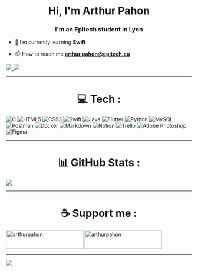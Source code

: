 <h1 align="center">Hi, I'm Arthur Pahon</h1>
<h3 align="center">I'm an Epitech student in Lyon</h3>

- 🌱 I’m currently learning **Swift**

- 📫 How to reach me **arthur.pahon@epitech.eu**<br>

<a href="https://www.linkedin.com/in/arthur-pahon">
    <img src="https://img.shields.io/badge/LinkedIn-0077B5?style=for-the-badge&logo=linkedin&logoColor=white">
</a>
<a href="https://twitter.com/arthurphn">
    <img src="https://img.shields.io/badge/Twitter-%231DA1F2.svg?style=for-the-badge&logo=Twitter&logoColor=white">
</a><br>

---
<h1 align="center">💻 Tech :</h1>

![C](https://img.shields.io/badge/c-%2300599C.svg?style=for-the-badge&logo=c&logoColor=white) ![HTML5](https://img.shields.io/badge/html5-%23E34F26.svg?style=for-the-badge&logo=html5&logoColor=white) ![CSS3](https://img.shields.io/badge/css3-%231572B6.svg?style=for-the-badge&logo=css3&logoColor=white) ![Swift](https://img.shields.io/badge/swift-F54A2A?style=for-the-badge&logo=swift&logoColor=white) ![Java](https://img.shields.io/badge/java-%23ED8B00.svg?style=for-the-badge&logo=java&logoColor=white) ![Flutter](https://img.shields.io/badge/Flutter-%2302569B.svg?style=for-the-badge&logo=Flutter&logoColor=white) ![Python](https://img.shields.io/badge/python-3670A0?style=for-the-badge&logo=python&logoColor=ffdd54) ![MySQL](https://img.shields.io/badge/mysql-%2300f.svg?style=for-the-badge&logo=mysql&logoColor=white) ![Postman](https://img.shields.io/badge/Postman-FF6C37?style=for-the-badge&logo=postman&logoColor=white) ![Docker](https://img.shields.io/badge/docker-%230db7ed.svg?style=for-the-badge&logo=docker&logoColor=white) ![Markdown](https://img.shields.io/badge/markdown-%23000000.svg?style=for-the-badge&logo=markdown&logoColor=white) ![Notion](https://img.shields.io/badge/Notion-%23000000.svg?style=for-the-badge&logo=notion&logoColor=white) ![Trello](https://img.shields.io/badge/Trello-%23026AA7.svg?style=for-the-badge&logo=Trello&logoColor=white) ![Adobe Photoshop](https://img.shields.io/badge/adobephotoshop-%2331A8FF.svg?style=for-the-badge&logo=adobephotoshop&logoColor=white) ![Figma](https://img.shields.io/badge/figma-%23F24E1E.svg?style=for-the-badge&logo=figma&logoColor=white)<br>

---
<h1 align="center">📊 GitHub Stats :</h1>

![](https://github-readme-stats.vercel.app/api?username=ArthurPahon&theme=dark&hide_border=true&include_all_commits=false&count_private=true)<br/>

---
<h1 align="center">☕ Support me :</h1>

<p><a href="https://www.buymeacoffee.com/arthurpahon"> <img align="left" src="https://cdn.buymeacoffee.com/buttons/v2/default-yellow.png" height="50" width="210" alt="arthurpahon" /></a><a href="https://ko-fi.com/arthurpahon"> <img align="left" src="https://cdn.ko-fi.com/cdn/kofi3.png?v=3" height="50" width="210" alt="arthurpahon" /></a></p><br><br><br>

---
[![](https://visitcount.itsvg.in/api?id=Arthur&label=Profile%20Views&color=1&icon=5&pretty=true)](https://visitcount.itsvg.in)

